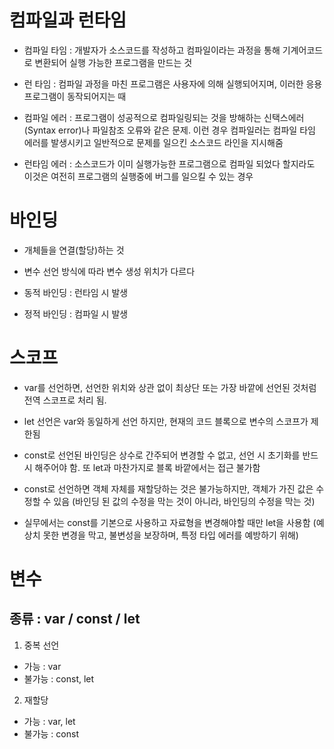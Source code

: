 # 컴파일과 런타임

- 컴파일 타임 : 개발자가 소스코드를 작성하고 컴파일이라는 과정을 통해 기계어코드로 변환되어 실행 가능한 프로그램을 만드는 것

- 런 타임 :  컴파일 과정을 마친 프로그램은 사용자에 의해 실행되어지며, 이러한 응용프로그램이 동작되어지는 때

- 컴파일 에러 : 프로그램이 성공적으로 컴파일링되는 것을 방해하는 신택스에러(Syntax error)나 파일참조 오류와 같은 문제. 이런 경우 컴파일러는 컴파일 타임 에러를 발생시키고 일반적으로 문제를 일으킨 소스코드 라인을 지시해줌

- 런타임 에러 : 소스코드가 이미 실행가능한 프로그램으로 컴파일 되었다 할지라도 이것은 여전히 프로그램의 실행중에 버그를 일으킬 수 있는 경우

# 바인딩
- 개체들을 연결(할당)하는 것

- 변수 선언 방식에 따라 변수 생성 위치가 다르다

- 동적 바인딩 : 런타임 시 발생

- 정적 바인딩 : 컴파일 시 발생

# 스코프

- var를 선언하면, 선언한 위치와 상관 없이 최상단 또는 가장 바깥에 선언된 것처럼 전역 스코프로 처리 됨.

- let 선언은 var와 동일하게 선언 하지만, 현재의 코드 블록으로 변수의 스코프가 제한됨

- const로 선언된 바인딩은 상수로 간주되어 변경할 수 없고, 선언 시 초기화를 반드시 해주어야 함. 또 let과 마찬가지로 블록 바깥에서는 접근 불가함

- const로 선언하면 객체 자체를 재할당하는 것은 불가능하지만, 객체가 가진 값은 수정할 수 있음 (바인딩 된 값의 수정을 막는 것이 아니라, 바인딩의 수정을 막는 것)

- 실무에서는 const를 기본으로 사용하고 자료형을 변경해야할 때만 let을 사용함 (예상치 못한 변경을 막고, 불변성을 보장하며, 특정 타입 에러를 예방하기 위해)

# 변수 
## 종류 : var / const / let
1. 중복 선언
  - 가능 : var
  - 불가능 : const, let

2. 재할당
  - 가능 : var, let
  - 불가능 : const